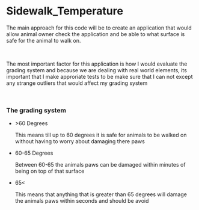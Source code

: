 # Sidewalk_Temperature
<p>The main approach for this code will be to create an application that would allow animal owner check the application and be able to what surface is safe for the animal to walk on.</p><br>
<p>The most important factor for this application is how I would evaluate the grading system and because we are dealing with real world elements, its important that I make approriate tests to be make sure that I can not except any strange outliers that would affect my grading system </p><br>
<h3> The grading system </h3>
<ul>
  <li>>60 Degrees</li>
  <p> This means till up to 60 degrees it is safe for animals to be walked on without having to worry about damaging there paws </p>
  <li>60-65 Degrees</li>
  <p> Between 60-65 the animals paws can be damaged within minutes of being on top of that surface</p>
  <li>65<</li>
    <p> This means that anything that is greater than 65 degrees will damage the animals paws within seconds and should be avoid </p>
</ul> 
